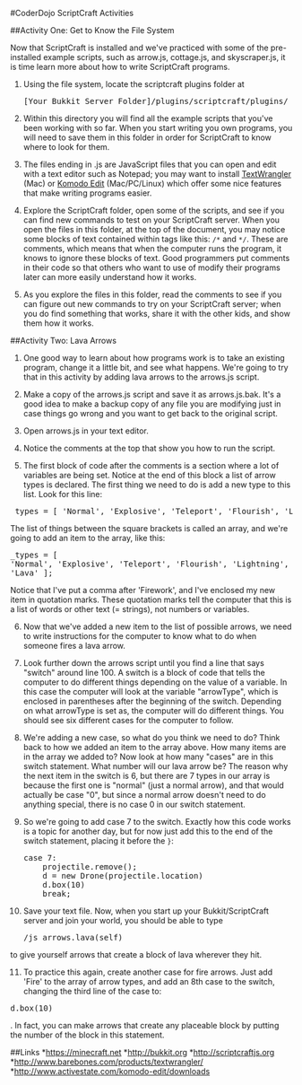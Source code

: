 #CoderDojo ScriptCraft Activities

##Activity One: Get to Know the File System

Now that ScriptCraft is installed and we've practiced with some of the pre-installed example scripts, such as arrow.js, cottage.js, and skyscraper.js, it is time learn more about how to write ScriptCraft programs.

1. Using the file system, locate the scriptcraft plugins folder at

    <pre>[Your Bukkit Server Folder]/plugins/scriptcraft/plugins/</pre>

2. Within this directory you will find all the example scripts that you've been working with so far. When you start writing you own programs, you will need to save them in this folder in order for ScriptCraft to know where to look for them.

3. The files ending in .js are JavaScript files that you can open and edit with a text editor such as Notepad; you may want to install [TextWrangler](http://www.barebones.com/products/textwrangler/) (Mac) or [Komodo Edit](http://www.activestate.com/komodo-edit/downloads) (Mac/PC/Linux) which offer some nice features that make writing programs easier.

4. Explore the ScriptCraft folder, open some of the scripts, and see if you can find new commands to test on your ScriptCraft server.  When you open the files in this folder, at the top of the document, you may notice some blocks of text contained within tags like this: `/*` and `*/`.  These are comments, which means that when the computer runs the program, it knows to ignore these blocks of text.  Good programmers put comments in their code so that others who want to use of modify their programs later can more easily understand how it works.

5. As you explore the files in this folder, read the comments to see if you can figure out new commands to try on your ScriptCraft server; when you do find something that works, share it with the other kids, and show them how it works.

##Activity Two: Lava Arrows

1. One good way to learn about how programs work is to take an existing program, change it a little bit, and see what happens.  We're going to try that in this activity by adding lava arrows to the arrows.js script.

2. Make a copy of the arrows.js script and save it as arrows.js.bak.  It's a good idea to make a backup copy of any file you are modifying just in case things go wrong and you want to get back to the original script.

3. Open arrows.js in your text editor.

4. Notice the comments at the top that show you how to run the script.

5. The first block of code after the comments is a section where a lot of variables are being set.  Notice at the end of this block a list of arrow types is declared.  The first thing we need to do is add a new type to this list.  Look for this line: 
<pre>_types = [ 'Normal', 'Explosive', 'Teleport', 'Flourish', 'Lightning', 'Firework' ];</pre>
The list of things between the square brackets is called an array, and we're going to add an item to the array, like this:
     <pre>_types = [ 'Normal', 'Explosive', 'Teleport', 'Flourish', 'Lightning', 'Firework', 'Lava' ];</pre>
Notice that I've put a comma after 'Firework', and I've enclosed my new item in quotation marks.  These quotation marks tell the computer that this is a list of words or other text (= strings), not numbers or variables.

6. Now that we've added a new item to the list of possible arrows, we need to write instructions for the computer to know what to do when someone fires a lava arrow.

7. Look further down the arrows script until you find a line that says "switch" around line 100.  A switch is a block of code that tells the computer to do different things depending on the value of a variable.  In this case the computer will look at the variable "arrowType", which is enclosed in parentheses after the beginning of the switch.  Depending on what arrowType is set as, the computer will do different things.  You should see six different cases for the computer to follow.

8.  We're adding a new case, so what do you think we need to do?  Think back to how we added an item to the array above.  How many items are in the array we added to? Now look at how many "cases" are in this switch statement.  What number will our lava arrow be? The reason why the next item in the switch is 6, but there are 7 types in our array is because the first one is "normal" (just a normal arrow), and that would actually be case "0", but since a normal arrow doesn't need to do anything special, there is no case 0 in our switch statement.

9.  So we're going to add case 7 to the switch. Exactly how this code works is a topic for another day, but for now just add this to the end of the switch statement, placing it before the <code>}</code>:

     <pre>case 7:
        projectile.remove();
        d = new Drone(projectile.location)
        d.box(10)
        break;</pre>

10. Save your text file.  Now, when you start up your Bukkit/ScriptCraft server and join your world, you should be able to type 
     <pre>/js arrows.lava(self)</pre>
to give yourself arrows that create a block of lava wherever they hit.

11. To practice this again, create another case for fire arrows.  Just add 'Fire' to the array of arrow types, and add an 8th case to the switch, changing the third line of the case to:
<pre>d.box(10)</pre>. In fact, you can make arrows that create any placeable block by putting the number of the block in this statement.

##Links
*https://minecraft.net
*http://bukkit.org
*http://scriptcraftjs.org
*http://www.barebones.com/products/textwrangler/
*http://www.activestate.com/komodo-edit/downloads
